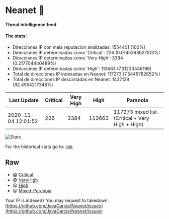 # Neanet :hocho:
#### Threat intelligence feed
#### The stats:

- Direcciones IP con mala reputacion analizadas: 1554401 (100%)
- Direcciones IP determinadas como 'Critical':  226 (0.0145393627513%)
- Direcciones IP determinadas como 'Very High':  3384 (0.217704440489%)
- Direcciones IP determinadas como 'High':  113663 (7.31233446196)
- Total de direcciones IP indexadas en Neanet:  117273 (7.5445782652%)
- Total de direcciones IP descartadas en Neanet:  1437128 (92.4554217348%)

| Last Update | Critical | Very High | High | Paranoia |
| --- | --- | --- | --- | --- |
| 2020-11-04 12:01:52 | 226 | 3384 | 113663 | 117273 mixed list (Critical + Very High + High)|

![Stats](https://docs.google.com/spreadsheets/d/e/2PACX-1vSnaNMIXVabIpDJjufMlzH7poXnshF3mgd8Is1g9ytUEzVsP5my4Trn8f-xkoLLQ38xpL3HtmUexLo6/pubchart?oid=501124687&format=image)

For the historical stats go to: [link](/stats.csv)
## Raw
- :scream: [Critical](https://raw.githubusercontent.com/JavaGarcia/Neanet/master/blacklists/neanet_critical.txt)
- :fearful: [VeryHigh](https://raw.githubusercontent.com/JavaGarcia/Neanet/master/blacklists/neanet_veryHigh.txtt)
- :frowning: [High](https://raw.githubusercontent.com/JavaGarcia/Neanet/master/blacklists/neanet_high.txt)
- :dizzy_face: [Mixed-Paranoia](https://raw.githubusercontent.com/JavaGarcia/Neanet/master/blacklists/neanet_all.txt)


Your IP is indexed? You may request to takedown. [https://github.com/JavaGarcia/Neanet/issues](https://github.com/JavaGarcia/Neanet/issues)







































































































































































































































































































































































































































































































































































































































































































































































































































































































































































































































































































































































































































































































































































































































































































































































































































































































































































































































































































































































